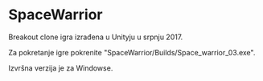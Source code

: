 # SpaceWarrior

Breakout clone igra izrađena u Unityju u srpnju 2017.

Za pokretanje igre pokrenite "SpaceWarrior/Builds/Space_warrior_03.exe". 

Izvršna verzija je za Windowse.

